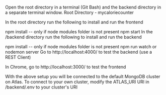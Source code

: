 Open the root directory in a terminal (Git Bash) and the backend directory in a separate terminal window.
Root Directory - mycaloriecounter

In the root directory run the following to install and run the frontend

npm install -- only if node modules folder is not present
npm start
In the /backend directory run the following to install and run the backend

npm install -- only if node modules folder is not present
npm run watch or nodemon server
Go to http://localhost:4000/ to test the backend (use a REST Client)

In Chrome, go to http://localhost:3000/ to test the frontend

With the above setup you will be connected to the default MongoDB cluster on Atlas. To connect to your own cluster, modify the ATLAS_URI URI in /backend/.env to your cluster's URI
